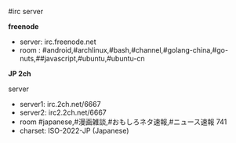 #irc server

**freenode**

* server: irc.freenode.net 
* room : #android,#archlinux,#bash,#channel,#golang-china,#go-nuts,##javascript,#ubuntu,#ubuntu-cn


**JP 2ch**

server 

* server1: irc.2ch.net/6667  
* server2: irc2.2ch.net/6667
* room     #japanese,#漫画雑談,#おもしろネタ速報,#ニュース速報 741
* charset: ISO-2022-JP (Japanese)

